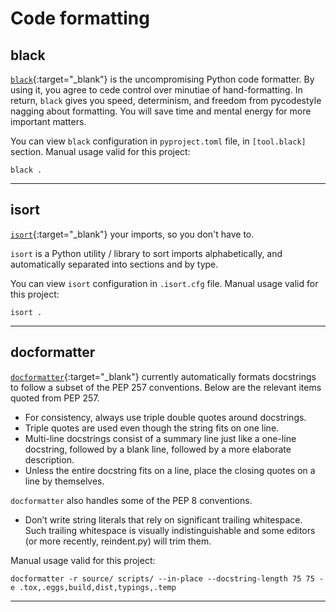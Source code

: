 # Code formatting

## black

[`black`](https://pypi.org/project/black/){:target="\_blank"} is the
uncompromising Python code formatter. By using it, you agree to cede control
over minutiae of hand-formatting. In return, `black` gives you speed,
determinism, and freedom from pycodestyle nagging about formatting. You will
save time and mental energy for more important matters.

You can view `black` configuration in `pyproject.toml` file, in `[tool.black]`
section. Manual usage valid for this project:

```shell
black .
```

---

## isort

[`isort`](https://pypi.org/project/isort/){:target="\_blank"} your imports, so
you don't have to.

`isort` is a Python utility / library to sort imports alphabetically, and
automatically separated into sections and by type.

You can view `isort` configuration in `.isort.cfg` file. Manual usage valid for
this project:

```shell
isort .
```

---

## docformatter

[`docformatter`](https://pypi.org/project/docformatter/){:target="\_blank"}
currently automatically formats docstrings to follow a subset of the PEP 257
conventions. Below are the relevant items quoted from PEP 257.

- For consistency, always use triple double quotes around docstrings.
- Triple quotes are used even though the string fits on one line.
- Multi-line docstrings consist of a summary line just like a one-line
  docstring, followed by a blank line, followed by a more elaborate
  description.
- Unless the entire docstring fits on a line, place the closing quotes on a
  line by themselves.

`docformatter` also handles some of the PEP 8 conventions.

- Don’t write string literals that rely on significant trailing whitespace.
  Such trailing whitespace is visually indistinguishable and some editors (or
  more recently, reindent.py) will trim them.

Manual usage valid for this project:

```shell
docformatter -r source/ scripts/ --in-place --docstring-length 75 75 -e .tox,.eggs,build,dist,typings,.temp
```

---
